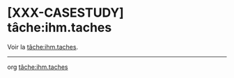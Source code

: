 [XXX-CASESTUDY] tâche:ihm.taches
===========================================================


 Voir la [tâche:ihm.taches](https://modelscript.readthedocs.io/en/latest/tasks/ihm/ihm.taches/index.html).

________
org [tâche:ihm.taches](https://modelscript.readthedocs.io/en/latest/tasks/ihm/ihm.taches/index.html)
